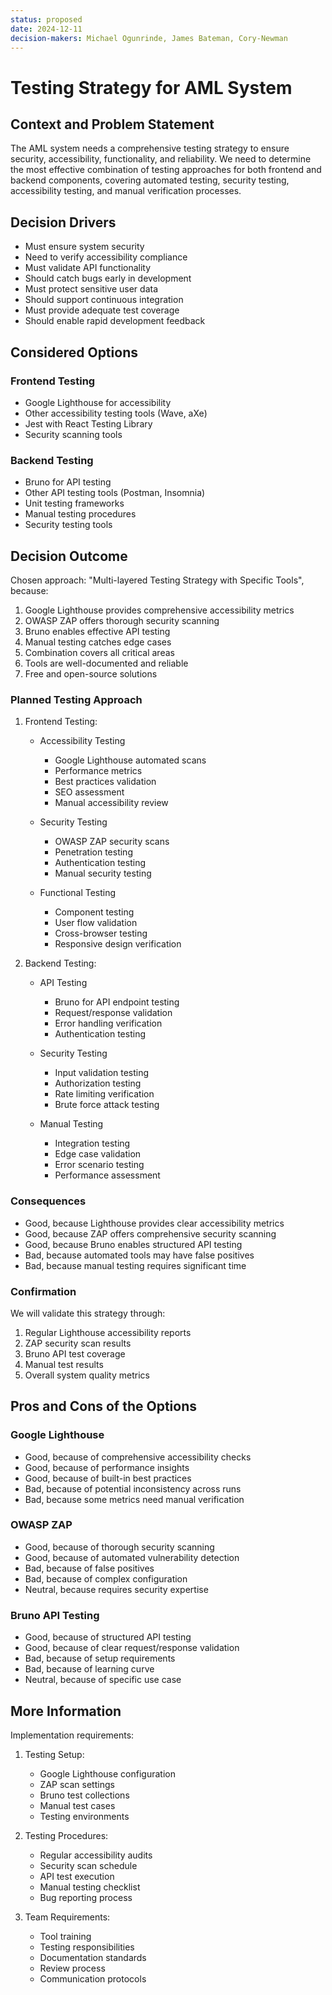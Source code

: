 ```yaml
---
status: proposed
date: 2024-12-11
decision-makers: Michael Ogunrinde, James Bateman, Cory-Newman
---
```


# Testing Strategy for AML System

## Context and Problem Statement

The AML system needs a comprehensive testing strategy to ensure security, accessibility, functionality, and reliability. We need to determine the most effective combination of testing approaches for both frontend and backend components, covering automated testing, security testing, accessibility testing, and manual verification processes.

## Decision Drivers

* Must ensure system security
* Need to verify accessibility compliance
* Must validate API functionality
* Should catch bugs early in development
* Must protect sensitive user data
* Should support continuous integration
* Must provide adequate test coverage
* Should enable rapid development feedback

## Considered Options

### Frontend Testing

* Google Lighthouse for accessibility
* Other accessibility testing tools (Wave, aXe)
* Jest with React Testing Library
* Security scanning tools

### Backend Testing

* Bruno for API testing
* Other API testing tools (Postman, Insomnia)
* Unit testing frameworks
* Manual testing procedures
* Security testing tools

## Decision Outcome

Chosen approach: "Multi-layered Testing Strategy with Specific Tools", because:

1. Google Lighthouse provides comprehensive accessibility metrics
2. OWASP ZAP offers thorough security scanning
3. Bruno enables effective API testing
4. Manual testing catches edge cases
5. Combination covers all critical areas
6. Tools are well-documented and reliable
7. Free and open-source solutions

### Planned Testing Approach

1. Frontend Testing:
   * Accessibility Testing
     * Google Lighthouse automated scans
     * Performance metrics
     * Best practices validation
     * SEO assessment
     * Manual accessibility review

   * Security Testing
     * OWASP ZAP security scans
     * Penetration testing
     * Authentication testing
     * Manual security testing

   * Functional Testing
     * Component testing
     * User flow validation
     * Cross-browser testing
     * Responsive design verification

2. Backend Testing:
   * API Testing
     * Bruno for API endpoint testing
     * Request/response validation
     * Error handling verification
     * Authentication testing

   * Security Testing
     * Input validation testing
     * Authorization testing
     * Rate limiting verification
     * Brute force attack testing

   * Manual Testing
     * Integration testing
     * Edge case validation
     * Error scenario testing
     * Performance assessment

### Consequences

* Good, because Lighthouse provides clear accessibility metrics
* Good, because ZAP offers comprehensive security scanning
* Good, because Bruno enables structured API testing
* Bad, because automated tools may have false positives
* Bad, because manual testing requires significant time

### Confirmation

We will validate this strategy through:

1. Regular Lighthouse accessibility reports
2. ZAP security scan results
3. Bruno API test coverage
4. Manual test results
5. Overall system quality metrics

## Pros and Cons of the Options

### Google Lighthouse

* Good, because of comprehensive accessibility checks
* Good, because of performance insights
* Good, because of built-in best practices
* Bad, because of potential inconsistency across runs
* Bad, because some metrics need manual verification

### OWASP ZAP

* Good, because of thorough security scanning
* Good, because of automated vulnerability detection
* Bad, because of false positives
* Bad, because of complex configuration
* Neutral, because requires security expertise

### Bruno API Testing

* Good, because of structured API testing
* Good, because of clear request/response validation
* Bad, because of setup requirements
* Bad, because of learning curve
* Neutral, because of specific use case

## More Information

Implementation requirements:

1. Testing Setup:
   * Google Lighthouse configuration
   * ZAP scan settings
   * Bruno test collections
   * Manual test cases
   * Testing environments

2. Testing Procedures:
   * Regular accessibility audits
   * Security scan schedule
   * API test execution
   * Manual testing checklist
   * Bug reporting process

3. Team Requirements:
   * Tool training
   * Testing responsibilities
   * Documentation standards
   * Review process
   * Communication protocols

